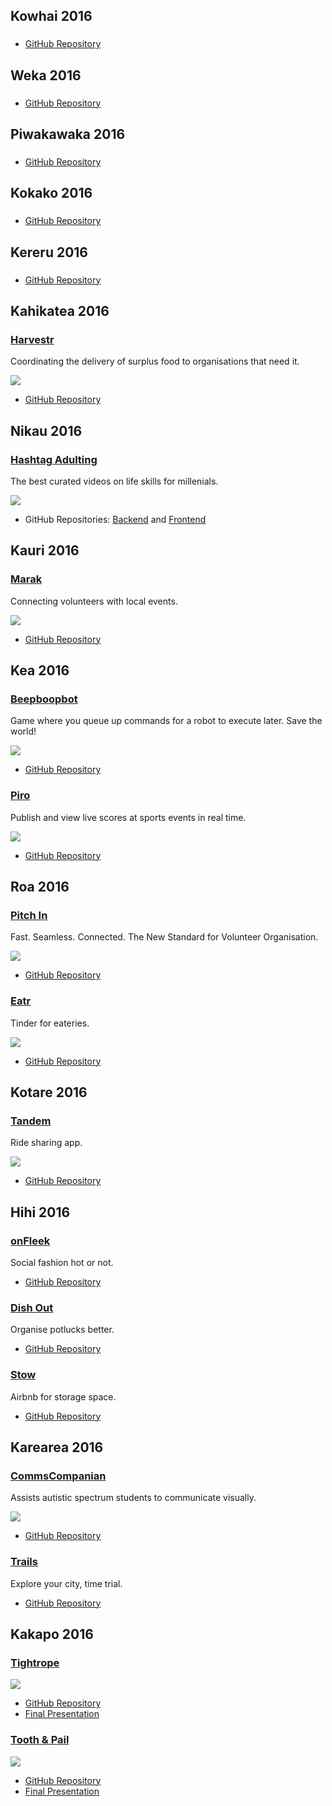 

Kowhai 2016
-----------

### []()

<!-- description -->

<!-- ![](images/2016/) -->

* [GitHub Repository](https://github.com/kowhai-2016/)


Weka 2016
---------

### []()

<!-- description -->

<!-- ![](images/2016/) -->

* [GitHub Repository](https://github.com/weka-2016/)


Piwakawaka 2016
---------------

### []()

<!-- description -->

<!-- ![](images/2016/) -->

* [GitHub Repository](https://github.com/piwakawaka-2016/)


Kokako 2016
-----------

### []()

<!-- description -->

<!-- ![](images/2016/) -->

* [GitHub Repository](https://github.com/kokako-2016/)


Kereru 2016
-----------

### []()

<!-- description -->

<!-- ![](images/2016/) -->

* [GitHub Repository](https://github.com/kereru-2016/)


Kahikatea 2016
--------------

### [Harvestr](http://harvestr.nz)

Coordinating the delivery of surplus food to organisations that need it.

![](images/2016/harvestr.png)

* [GitHub Repository](https://github.com/kahikatea-2016/harvestr)


Nikau 2016
----------

### [Hashtag Adulting](http://www.hashtagadulting.co.nz)

The best curated videos on life skills for millenials.

![](images/2016/hashtag-adulting.png)

* GitHub Repositories: [Backend](https://github.com/nikau-2016/lifestack) and [Frontend](https://github.com/nikau-2016/lifestack-client)


Kauri 2016
----------

### [Marak](https://www.marak.nz)

Connecting volunteers with local events.

![](images/2016/marak.png)

* [GitHub Repository](https://github.com/kauri-2016/marak)


Kea 2016
--------

### [Beepboopbot](http://beepboopbot.com)

Game where you queue up commands for a robot to execute later. Save the world!

![](images/2016/beepboopbot.png)

* [GitHub Repository](https://github.com/BeepBoopBot/BeepBoopBot)


### [Piro](https://piro-score.herokuapp.com/)

Publish and view live scores at sports events in real time.

![](images/2016/piro.png)

* [GitHub Repository](https://github.com/piro-inc/piro)


Roa 2016
--------

### [Pitch In](http://pitch-in-nz.herokuapp.com)

Fast. Seamless. Connected. The New Standard for Volunteer Organisation.

![](images/2016/pitch-in.png)

* [GitHub Repository](https://github.com/AuxiliumRoa)


### [Eatr](https://eatr.herokuapp.com)

Tinder for eateries.

![](images/2016/eatr.png)

* [GitHub Repository](https://github.com/Eatr/eatr)


Kotare 2016
-----------

### [Tandem](https://github.com/Tandem-NZ/tandem)

Ride sharing app.

![](images/2016/tandem.png)

* [GitHub Repository](https://github.com/Tandem-NZ/tandem)


Hihi 2016
---------

### [onFleek](https://github.com/andrew-travis-wadman/TBD)

Social fashion hot or not.

* [GitHub Repository](https://github.com/andrew-travis-wadman/TBD)


### [Dish Out](https://github.com/James-Sangalli/DishOut)

Organise potlucks better.

* [GitHub Repository](https://github.com/James-Sangalli/DishOut)


### [Stow](https://github.com/rawad-alawar/stow) 

Airbnb for storage space.

* [GitHub Repository](https://github.com/rawad-alawar/stow)
 

Karearea 2016
-------------

### [CommsCompanian](https://github.com/melissa-c/Comms)

Assists autistic spectrum students to communicate visually.

![](images/2016/comms-companion.png)

* [GitHub Repository](https://github.com/melissa-c/Comms)


### [Trails](https://github.com/danieldelacruz01/trails)

Explore your city, time trial.

* [GitHub Repository](https://github.com/danieldelacruz01/trails)


Kakapo 2016
-----------

### [Tightrope](https://github.com/kakapo2016-projects/tightrope)

![](images/2016/tightrope.png)

* [GitHub Repository](https://github.com/kakapo2016-projects/tightrope)
* [Final Presentation](https://www.youtube.com/watch?v=E8keq_d2u6U&feature=youtu.be)


### [Tooth & Pail](http://toothandpail.herokuapp.com/)

![](images/2016/tooth-and-pail.png)

* [GitHub Repository](https://github.com/kakapo2016-projects/tooth-and-pail)
* [Final Presentation](https://www.youtube.com/watch?v=6amWNhbr9Hk&feature=youtu.be)
